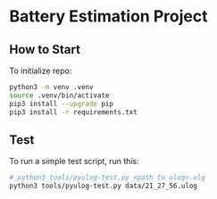 # Battery Estimation Project

## How to Start

To initialize repo:

```bash
python3 -m venv .venv
source .venv/bin/activate
pip3 install --upgrade pip
pip3 install -r requirements.txt
```

## Test

To run a simple test script, run this:

```bash
# python3 tools/pyulog-test.py <path to ulog>.ulg
python3 tools/pyulog-test.py data/21_27_56.ulog
```
